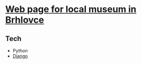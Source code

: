 # [Web page for local museum in Brhlovce](https://obecnemuzeumbrhlovce.herokuapp.com/)

## Tech
- Python
- [Django](https://www.djangoproject.com/)

